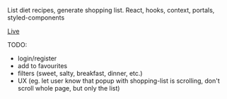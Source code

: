 List diet recipes, generate shopping list. React, hooks, context, portals, styled-components

[Live](https://golebiowskipj.github.io/shopping-list)

TODO:
* login/register 
* add to favourites
* filters (sweet, salty, breakfast, dinner, etc.)
* UX (eg. let user know that popup with shopping-list is scrolling, don't scroll whole page, but only the list)
